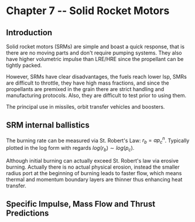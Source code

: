 # Chapter 7 -- Solid Rocket Motors

## Introduction

Solid rocket motors (SRMs) are simple and boast a quick response, that is there are no moving parts and don't require pumping systems. They also have higher volumetric impulse than LRE/HRE since the propellant can be tightly packed.

However, SRMs have clear disadvantages, the fuels reach lower Isp, SMRs are difficult to throttle, they have high mass fractions, and since the propellants are premixed in the grain there are strict handling and manufacturing protocols. Also, they are difficult to test prior to using them.

The principal use in missiles, orbit transfer vehicles and boosters.

## SRM internal ballistics

The burning rate can be measured via St. Robert's Law: $r_b=a p_c^n$. Typically plotted in the log form with regards $log(r_b) \sim log(p_c)$.

Although initial burning can actually exceed St. Robert's law via erosive burning. Actually there is no actual physical erosion, instead the smaller radius port at the beginning of burning leads to faster flow, which means thermal and momentum boundary layers are thinner thus enhancing heat transfer.

## Specific Impulse, Mass Flow and Thrust Predictions
